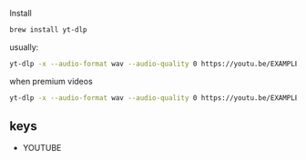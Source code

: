 


Install

```sh
brew install yt-dlp
```

usually:

```sh
yt-dlp -x --audio-format wav --audio-quality 0 https://youtu.be/EXAMPLE
```

when premium videos

```sh
yt-dlp -x --audio-format wav --audio-quality 0 https://youtu.be/EXAMPLE --cookies-from-browser chrome
```


## keys

- YOUTUBE


